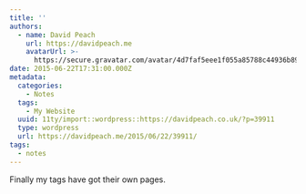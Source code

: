 ```yaml
---
title: ''
authors:
  - name: David Peach
    url: https://davidpeach.me
    avatarUrl: >-
      https://secure.gravatar.com/avatar/4d7faf5eee1f055a85788c44936b8995eaab6dfb004e7854ec747ccb272e91ee?s=96&d=mm&r=g
date: 2015-06-22T17:31:00.000Z
metadata:
  categories:
    - Notes
  tags:
    - My Website
  uuid: 11ty/import::wordpress::https://davidpeach.co.uk/?p=39911
  type: wordpress
  url: https://davidpeach.me/2015/06/22/39911/
tags:
  - notes
---
```

Finally my tags have got their own pages.